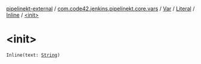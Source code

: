 [pipelinekt-external](../../../../index.md) / [com.code42.jenkins.pipelinekt.core.vars](../../../index.md) / [Var](../../index.md) / [Literal](../index.md) / [Inline](index.md) / [&lt;init&gt;](./-init-.md)

# &lt;init&gt;

`Inline(text: `[`String`](https://kotlinlang.org/api/latest/jvm/stdlib/kotlin/-string/index.html)`)`